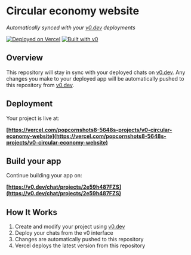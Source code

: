 # Circular economy website

*Automatically synced with your [v0.dev](https://v0.dev) deployments*

[![Deployed on Vercel](https://img.shields.io/badge/Deployed%20on-Vercel-black?style=for-the-badge&logo=vercel)](https://vercel.com/popcornshots8-5648s-projects/v0-circular-economy-website)
[![Built with v0](https://img.shields.io/badge/Built%20with-v0.dev-black?style=for-the-badge)](https://v0.dev/chat/projects/2e59h487FZS)

## Overview

This repository will stay in sync with your deployed chats on [v0.dev](https://v0.dev).
Any changes you make to your deployed app will be automatically pushed to this repository from [v0.dev](https://v0.dev).

## Deployment

Your project is live at:

**[https://vercel.com/popcornshots8-5648s-projects/v0-circular-economy-website](https://vercel.com/popcornshots8-5648s-projects/v0-circular-economy-website)**

## Build your app

Continue building your app on:

**[https://v0.dev/chat/projects/2e59h487FZS](https://v0.dev/chat/projects/2e59h487FZS)**

## How It Works

1. Create and modify your project using [v0.dev](https://v0.dev)
2. Deploy your chats from the v0 interface
3. Changes are automatically pushed to this repository
4. Vercel deploys the latest version from this repository